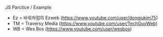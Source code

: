 JS Parctice / Example

* Ez = 바위처럼의 Ezweb (https://www.youtube.com/user/dongjukim75)
* TM = Traversy Media (https://www.youtube.com/user/TechGuyWeb) 
* WB = Wes Bos (https://www.youtube.com/user/wesbos)